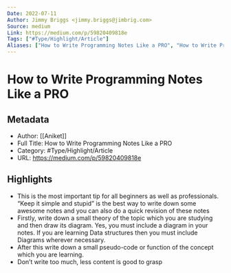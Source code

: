 ```yaml
---
Date: 2022-07-11
Author: Jimmy Briggs <jimmy.briggs@jimbrig.com>
Source: medium
Link: https://medium.com/p/59820409818e
Tags: ["#Type/Highlight/Article"]
Aliases: ["How to Write Programming Notes Like a PRO", "How to Write Programming Notes Like a PRO"]
---
```

# How to Write Programming Notes Like a PRO

## Metadata
- Author: [[Aniket]]
- Full Title: How to Write Programming Notes Like a PRO
- Category: #Type/Highlight/Article
- URL: https://medium.com/p/59820409818e

## Highlights
- This is the most important tip for all beginners as well as professionals. “Keep it simple and stupid” is the best way to write down some awesome notes and you can also do a quick revision of these notes
- Firstly, write down a small theory of the topic which you are studying and then draw its diagram. Yes, you must include a diagram in your notes. If you are learning Data structures then you must include Diagrams wherever necessary.
- After this write down a small pseudo-code or function of the concept which you are learning.
- Don’t write too much, less content is good to grasp
